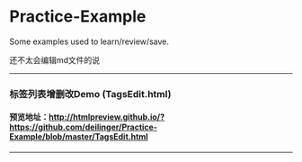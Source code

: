 Practice-Example
================

Some examples used to learn/review/save.

还不太会编辑md文件的说

---------------------------

### 标签列表增删改Demo (TagsEdit.html)

#### 预览地址：http://htmlpreview.github.io/?https://github.com/deilinger/Practice-Example/blob/master/TagsEdit.html

---------------------------

